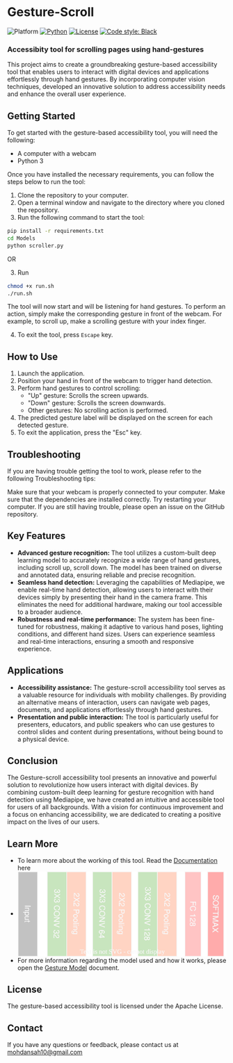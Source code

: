 # Gesture-Scroll

![Platform](https://img.shields.io/badge/Platform-Linux%20%7C%20macOS%20%7C%20Windows-informational)
[![Python](https://img.shields.io/badge/Python-%203.8%20%7C%203.9%20%7C%203.10-informational)](https://www.python.org/)
[![License](https://img.shields.io/badge/License-MIT-green)](./LICENSE)
[![Code style: Black](https://img.shields.io/badge/Code%20style-Black-000.svg)](https://github.com/psf/black)

### Accessibity tool for scrolling pages using hand-gestures

This project aims to create a groundbreaking gesture-based accessibility tool that enables users to interact with digital devices and applications effortlessly through hand gestures. By incorporating computer vision techniques, developed an innovative solution to address accessibility needs and enhance the overall user experience.

## Getting Started

To get started with the gesture-based accessibility tool, you will need the following:

* A computer with a webcam
* Python 3

Once you have installed the necessary requirements, you can follow the steps below to run the tool:

1. Clone the repository to your computer.
2. Open a terminal window and navigate to the directory where you cloned the repository.
3. Run the following command to start the tool:
```bash
pip install -r requirements.txt
cd Models
python scroller.py
```
OR

3. Run
```bash
chmod +x run.sh
./run.sh
```

The tool will now start and will be listening for hand gestures. To perform an action, simply make the corresponding gesture in front of the webcam. For example, to scroll up, make a scrolling gesture with your index finger.

4. To exit the tool, press `Escape` key.

## How to Use

1. Launch the application.  
2. Position your hand in front of the webcam to trigger hand detection.
3. Perform hand gestures to control scrolling:
    - "Up" gesture: Scrolls the screen upwards.
    - "Down" gesture: Scrolls the screen downwards.
    - Other gestures: No scrolling action is performed.
4. The predicted gesture label will be displayed on the screen for each detected gesture.
5. To exit the application, press the "Esc" key.


## Troubleshooting
If you are having trouble getting the tool to work, please refer to the following 
Troubleshooting tips:

Make sure that your webcam is properly connected to your computer.
Make sure that the dependencies are installed correctly.
Try restarting your computer.
If you are still having trouble, please open an issue on the GitHub repository.

## Key Features

* **Advanced gesture recognition:** The tool utilizes a custom-built deep learning model to accurately recognize a wide range of hand gestures, including scroll up, scroll down. The model has been trained on diverse and annotated data, ensuring reliable and precise recognition.
* **Seamless hand detection:** Leveraging the capabilities of Mediapipe, we enable real-time hand detection, allowing users to interact with their devices simply by presenting their hand in the camera frame. This eliminates the need for additional hardware, making our tool accessible to a broader audience.
* **Robustness and real-time performance:** The system has been fine-tuned for robustness, making it adaptive to various hand poses, lighting conditions, and different hand sizes. Users can experience seamless and real-time interactions, ensuring a smooth and responsive experience.

## Applications

* **Accessibility assistance:** The gesture-scroll accessibility tool serves as a valuable resource for individuals with mobility challenges. By providing an alternative means of interaction, users can navigate web pages, documents, and applications effortlessly through hand gestures.
* **Presentation and public interaction:** The tool is particularly useful for presenters, educators, and public speakers who can use gestures to control slides and content during presentations, without being bound to a physical device.

## Conclusion

The Gesture-scroll accessibility tool presents an innovative and powerful solution to revolutionize how users interact with digital devices. By combining custom-built deep learning for gesture recognition with hand detection using Mediapipe, we have created an intuitive and accessible tool for users of all backgrounds. With a vision for continuous improvement and a focus on enhancing accessibility, we are dedicated to creating a positive impact on the lives of our users.

## Learn More
- To learn more about the working of this tool. Read the <a href="./Docs/Docs.md"> Documentation </a> here
- <img src="./Docs/gesture-model.drawio.svg" alt="model image" align="center"/> <br>
- For more information regarding the model used and how it works, please open the <a href="./Docs/gesture-model.md">Gesture Model</a> document.

## License
The gesture-based accessibility tool is licensed under the Apache License.

## Contact
If you have any questions or feedback, please contact us at mohdansah10@gmail.com

